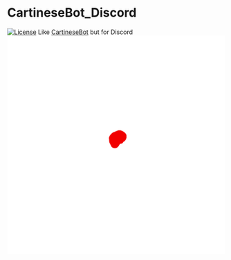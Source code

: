 # CartineseBot_Discord
[![License](https://poser.pugx.org/ali-irawan/xtra/license.svg)](https://github.com/getcake/CartineseBot_Discord/blob/main/LICENSE)
Like [CartineseBot](https://github.com/getcake/CartineseBot) but for Discord
![](die.gif)
